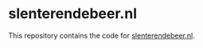 # slenterendebeer.nl

This repository contains the code for [slenterendebeer.nl](http://slenterendebeer.nl).

